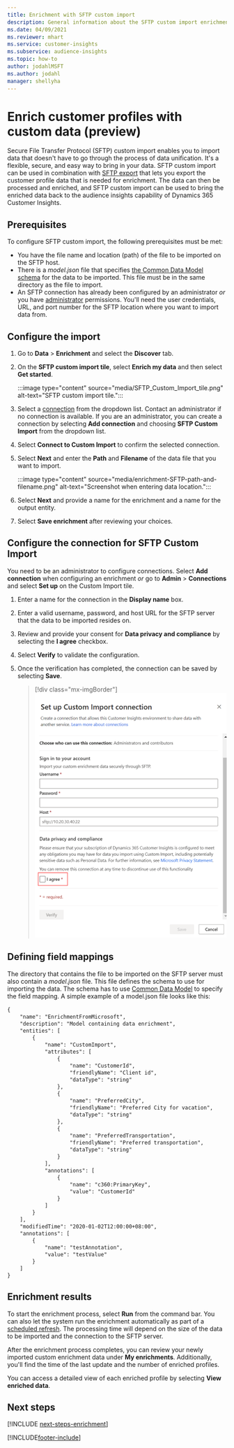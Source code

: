 ```yaml
---
title: Enrichment with SFTP custom import
description: General information about the SFTP custom import enrichment.
ms.date: 04/09/2021
ms.reviewer: mhart
ms.service: customer-insights
ms.subservice: audience-insights
ms.topic: how-to
author: jodahlMSFT
ms.author: jodahl
manager: shellyha
---
```


# Enrich customer profiles with custom data (preview)

Secure File Transfer Protocol (SFTP) custom import enables you to import data that doesn't have to go through the process of data unification. It's a flexible, secure, and easy way to bring in your data. SFTP custom import can be used in combination with [SFTP export](export-sftp.md) that lets you export the customer profile data that is needed for enrichment. The data can then be processed and enriched, and SFTP custom import can be used to bring the enriched data back to the audience insights capability of Dynamics 365 Customer Insights.

## Prerequisites

To configure SFTP custom import, the following prerequisites must be met:

- You have the file name and location (path) of the file to be imported on the SFTP host.
- There is a *model.json* file that specifies [the Common Data Model schema](/common-data-model/) for the data to be imported. This file must be in the same directory as the file to import.
- An SFTP connection has already been configured by an administrator *or* you have [administrator](permissions.md#administrator) permissions. You'll need the user credentials, URL, and port number for the SFTP location where you want to import data from.


## Configure the import

1. Go to **Data** > **Enrichment** and select the **Discover** tab.

1. On the **SFTP custom import tile**, select **Enrich my data** and then select **Get started**.

   :::image type="content" source="media/SFTP_Custom_Import_tile.png" alt-text="SFTP custom import tile.":::

1. Select a [connection](connections.md) from the dropdown list. Contact an administrator if no connection is available. If you are an administrator, you can create a connection by selecting **Add connection** and choosing **SFTP Custom Import** from the dropdown list.

1. Select **Connect to Custom Import** to confirm the selected connection.

1.	Select **Next** and enter the **Path** and **Filename** of the data file that you want to import.

    :::image type="content" source="media/enrichment-SFTP-path-and-filename.png" alt-text="Screenshot when entering data location.":::

1. Select **Next** and provide a name for the enrichment and a name for the output entity. 

1. Select **Save enrichment** after reviewing your choices.

## Configure the connection for SFTP Custom Import 

You need to be an administrator to configure connections. Select **Add connection** when configuring an enrichment *or* go to **Admin** > **Connections** and select **Set up** on the Custom Import tile.

1. Enter a name for the connection in the **Display name** box.

1. Enter a valid username, password, and host URL for the SFTP server that the data to be imported resides on.

1. Review and provide your consent for **Data privacy and compliance** by selecting the **I agree** checkbox.

1. Select **Verify** to validate the configuration.

1. Once the verification has completed, the connection can be saved by selecting **Save**.

   > [!div class="mx-imgBorder"]
   > ![Experian connection configuration page.](media/enrichment-SFTP-connection.png "Experian connection configuration page")


## Defining field mappings 

The directory that contains the file to be imported on the SFTP server must also contain a *model.json* file. This file defines the schema to use for importing the data. The schema has to use [Common Data Model](/common-data-model/) to specify the field mapping. A simple example of a model.json file looks like this:

```
{
	"name": "EnrichmentFromMicrosoft",
	"description": "Model containing data enrichment",
	"entities": [
		{
			"name": "CustomImport",
			"attributes": [
				{
					"name": "CustomerId",
					"friendlyName": "Client id",
					"dataType": "string"
				},
				{
					"name": "PreferredCity",
					"friendlyName": "Preferred City for vacation",
					"dataType": "string"
				},
				{
					"name": "PreferredTransportation",
					"friendlyName": "Preferred transportation",
					"dataType": "string"
				}
			],
			"annotations": [
				{
					"name": "c360:PrimaryKey",
					"value": "CustomerId"
				}
			]
		}
	],
	"modifiedTime": "2020-01-02T12:00:00+08:00",
	"annotations": [
		{
			"name": "testAnnotation",
			"value": "testValue"
		}
	]
}
```

## Enrichment results

To start the enrichment process, select **Run** from the command bar. You can also let the system run the enrichment automatically as part of a [scheduled refresh](system.md#schedule-tab). The processing time will depend on the size of the data to be imported and the connection to the SFTP server.

After the enrichment process completes, you can review your newly imported custom enrichment data under **My enrichments**. Additionally, you'll find the time of the last update and the number of enriched profiles.

You can access a detailed view of each enriched profile by selecting **View enriched data**.

## Next steps

[!INCLUDE [next-steps-enrichment](../includes/next-steps-enrichment.md)]

[!INCLUDE[footer-include](../includes/footer-banner.md)]
